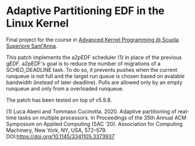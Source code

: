 # Adaptive Partitioning EDF in the Linux Kernel

Final project for the course in [Advanced Kernel Programming @ Scuola Superiore 
Sant'Anna](https://retis.santannapisa.it/luca/AKP/).

This patch implements the a2pEDF scheduler (1) in place
of the previous gEDF.
a2pEDF's goal is to reduce the number of migrations of a
SCHED_DEADLINE task. To do so, it prevents pushes when
the current runqueue is not full and the target run queue is
chosen based on avalable bandwidth (instead of later deadline).
Pulls are allowed only by an empty runqueue and only from a
overloaded runqueue.

The patch has been tested on top of v5.9.8.

(1) Luca Abeni and Tommaso Cucinotta. 2020. Adaptive partitioning of real-time tasks on multiple processors. In Proceedings of the 35th Annual ACM Symposium on Applied Computing (SAC '20). Association for Computing Machinery, New York, NY, USA, 572–579. DOI:https://doi.org/10.1145/3341105.3373937
